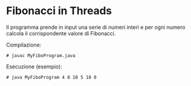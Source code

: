 # Fibonacci in Threads

Il programma prende in input una serie di numeri interi
e per ogni numero calcola il corrispondente valore di Fibonacci.

Compilazione:

`# javac MyFiboProgram.java`

Esecuzione (esempio):

`# java MyFiboProgram 4 8 10 5 18 0`

